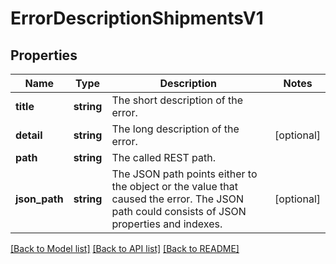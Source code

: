 # ErrorDescriptionShipmentsV1

## Properties
Name | Type | Description | Notes
------------ | ------------- | ------------- | -------------
**title** | **string** | The short description of the error. | 
**detail** | **string** | The long description of the error. | [optional] 
**path** | **string** | The called REST path. | 
**json_path** | **string** | The JSON path points either to the object or the value that caused the error. The JSON path could consists of JSON properties and indexes. | [optional] 

[[Back to Model list]](../../README.md#documentation-for-models) [[Back to API list]](../../README.md#documentation-for-api-endpoints) [[Back to README]](../../README.md)

